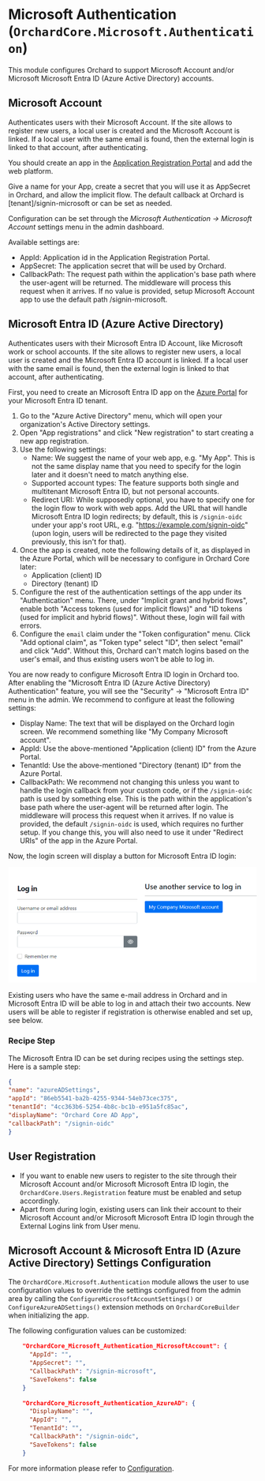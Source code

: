 # Microsoft Authentication (`OrchardCore.Microsoft.Authentication`)

This module configures Orchard to support Microsoft Account and/or Microsoft Microsoft Entra ID (Azure Active Directory) accounts.

## Microsoft Account

Authenticates users with their Microsoft Account.
If the site allows to register new users, a local user is created and the Microsoft Account is linked.
If a local user with the same email is found, then the external login is linked to that account, after authenticating.

You should create an app in the [Application Registration Portal](https://apps.dev.microsoft.com) and add the web platform.

Give a name for your App, create a secret that you will use it as AppSecret in Orchard, and allow the implicit flow. The default callback at Orchard is [tenant]/signin-microsoft or can be set as needed.

Configuration can be set through the _Microsoft Authentication -> Microsoft Account_ settings menu in the admin dashboard.

Available settings are:

- AppId: Application id in the Application Registration Portal.
- AppSecret: The application secret that will be used by Orchard.
- CallbackPath: The request path within the application's base path where the user-agent will be returned. The middleware will process this request when it arrives.
If no value is provided, setup Microsoft Account app to use the default path /signin-microsoft.

## Microsoft Entra ID (Azure Active Directory)

Authenticates users with their Microsoft Entra ID Account, like Microsoft work or school accounts. If the site allows to register new users, a local user is created and the Microsoft Entra ID account is linked. If a local user with the same email is found, then the external login is linked to that account, after authenticating.

First, you need to create an Microsoft Entra ID app on the [Azure Portal](https://portal.azure.com) for your Microsoft Entra ID tenant.

1. Go to the "Azure Active Directory" menu, which will open your organization's Active Directory settings.
2. Open "App registrations" and click "New registration" to start creating a new app registration.
3. Use the following settings:
    - Name: We suggest the name of your web app, e.g. "My App". This is not the same display name that you need to specify for the login later and it doesn't need to match anything else.
    - Supported account types: The feature supports both single and multitenant Microsoft Entra ID, but not personal accounts.
    - Redirect URI: While supposedly optional, you have to specify one for the login flow to work with web apps. Add the URL that will handle Microsoft Entra ID login redirects; by default, this is `/signin-oidc` under your app's root URL, e.g. "https://example.com/signin-oidc" (upon login, users will be redirected to the page they visited previously, this isn't for that).
4. Once the app is created, note the following details of it, as displayed in the Azure Portal, which will be necessary to configure in Orchard Core later:
    - Application (client) ID
    - Directory (tenant) ID
5. Configure the rest of the authentication settings of the app under its "Authentication" menu. There, under "Implicit grant and hybrid flows", enable both "Access tokens (used for implicit flows)" and "ID tokens (used for implicit and hybrid flows)". Without these, login will fail with errors.
6. Configure the `email` claim under the "Token configuration" menu. Click "Add optional claim", as "Token type" select "ID", then select "email" and click "Add". Without this, Orchard can't match logins based on the user's email, and thus existing users won't be able to log in.

You are now ready to configure Microsoft Entra ID login in Orchard too. After enabling the "Microsoft Entra ID (Azure Active Directory) Authentication" feature, you will see the "Security" → "Microsoft Entra ID" menu in the admin. We recommend to configure at least the following settings:

- Display Name: The text that will be displayed on the Orchard login screen. We recommend something like "My Company Microsoft account".
- AppId: Use the above-mentioned "Application (client) ID" from the Azure Portal.
- TenantId: Use the above-mentioned "Directory (tenant) ID" from the Azure Portal.
- CallbackPath: We recommend not changing this unless you want to handle the login callback from your custom code, or if the `/signin-oidc` path is used by something else. This is the path within the application's base path where the user-agent will be returned after login. The middleware will process this request when it arrives. If no value is provided, the default `/signin-oidc` is used, which requires no further setup. If you change this, you will also need to use it under "Redirect URIs" of the app in the Azure Portal.

Now, the login screen will display a button for Microsoft Entra ID login:

![Microsoft Entra ID login button on the Orchard Core login screen](images/azure-ad-login-button.png)

Existing users who have the same e-mail address in Orchard and in Microsoft Entra ID will be able to log in and attach their two accounts. New users will be able to register if registration is otherwise enabled and set up, see below.

### Recipe Step

The Microsoft Entra ID can be set during recipes using the settings step. Here is a sample step:

```json
{
"name": "azureADSettings",
"appId": "86eb5541-ba2b-4255-9344-54eb73cec375",
"tenantId": "4cc363b6-5254-4b8c-bc1b-e951a5fc85ac",
"displayName": "Orchard Core AD App",
"callbackPath": "/signin-oidc"
}
```

## User Registration

- If you want to enable new users to register to the site through their Microsoft Account and/or Microsoft Microsoft Entra ID login, the `OrchardCore.Users.Registration` feature must be enabled and setup accordingly.
- Apart from during login, existing users can link their account to their Microsoft Account and/or Microsoft Microsoft Entra ID login through the External Logins link from User menu.

## Microsoft Account & Microsoft Entra ID (Azure Active Directory) Settings Configuration

The `OrchardCore.Microsoft.Authentication` module allows the user to use configuration values to override the settings configured from the admin area by calling the `ConfigureMicrosoftAccountSettings()` or `ConfigureAzureADSettings()` extension methods on `OrchardCoreBuilder` when initializing the app.

The following configuration values can be customized:

```json
    "OrchardCore_Microsoft_Authentication_MicrosoftAccount": {
      "AppId": "",
      "AppSecret": "",
      "CallbackPath": "/signin-microsoft",
      "SaveTokens": false
    }
```

```json
    "OrchardCore_Microsoft_Authentication_AzureAD": {
      "DisplayName": "",
      "AppId": "",
      "TenantId": "",
      "CallbackPath": "/signin-oidc",
      "SaveTokens": false
    }
```

For more information please refer to [Configuration](../../core/Configuration/README.md).
